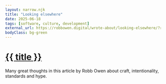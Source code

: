```yaml
---
layout: narrow.njk
title: "Looking elsewhere"
date: 2025-06-18
tags: [software, culture, development]
external_url: https://robbowen.digital/wrote-about/looking-elsewhere/?ref=daniel.pizza
bodyClass: bg-green
---
```


<h1><a href="{{ external_url }}">{{ title }}</a></h1>

Many great thoughts in this article by Robb Owen about craft, intentionality, standards and hype.